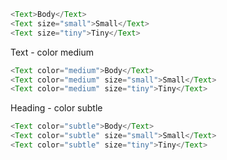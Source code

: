 ```js
<Text>Body</Text>
<Text size="small">Small</Text>
<Text size="tiny">Tiny</Text>
```

Text - color medium

```js
<Text color="medium">Body</Text>
<Text color="medium" size="small">Small</Text>
<Text color="medium" size="tiny">Tiny</Text>
```

Heading - color subtle

```js
<Text color="subtle">Body</Text>
<Text color="subtle" size="small">Small</Text>
<Text color="subtle" size="tiny">Tiny</Text>
```
